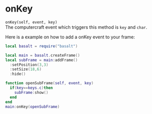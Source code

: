 # onKey
`onKey(self, event, key)`<br>
The computercraft event which triggers this method is `key` and `char`.

Here is a example on how to add a onKey event to your frame:

```lua
local basalt = require("basalt")

local main = basalt.createFrame()
local subFrame = main:addFrame()
  :setPosition(3,3)
  :setSize(18,6)
  :hide()

function openSubFrame(self, event, key)
  if(key==keys.c)then
    subFrame:show()
  end
end
main:onKey(openSubFrame)
```
